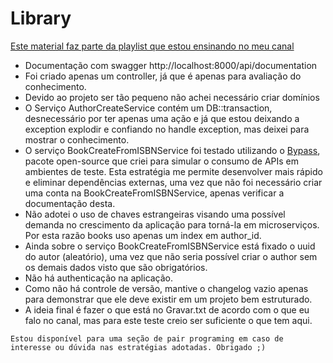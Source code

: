# Library

[Este material faz parte da playlist que estou ensinando no meu canal](https://youtube.com/emtudo)

- Documentação com swagger http://localhost:8000/api/documentation
- Foi criado apenas um controller, já que é apenas para avaliação do conhecimento.
- Devido ao projeto ser tão pequeno não achei necessário criar domínios
- O Serviço AuthorCreateService contém um DB::transaction, desnecessário por ter apenas uma ação e já que estou deixando a exception explodir e confiando no handle exception, mas deixei para mostrar o conhecimento.
- O serviço BookCreateFromISBNService foi testado utilizando o [Bypass](https://github.com/ciareis/bypass), pacote open-source que criei para simular o consumo de APIs em ambientes de teste. Esta estratégia me permite desenvolver mais rápido e eliminar dependências externas, uma vez que não foi necessário criar uma conta na BookCreateFromISBNService, apenas verificar a documentação desta.
- Não adotei o uso de chaves estrangeiras visando uma possível demanda no crescimento da aplicação para torná-la em microserviços. Por esta razão books uso apenas um index em author_id.
- Ainda sobre o serviço BookCreateFromISBNService está fixado o uuid do autor (aleatório), uma vez que não seria possível criar o author sem os demais dados visto que são obrigatórios.
- Não há authenticação na aplicação.
- Como não há controle de versão, mantive o changelog vazio apenas para demonstrar que ele deve existir em um projeto bem estruturado.
- A ideia final é fazer o que está no Gravar.txt de acordo com o que eu falo no canal, mas para este teste creio ser suficiente o que tem aqui.

```Estou disponível para uma seção de pair programing em caso de interesse ou dúvida nas estratégias adotadas. Obrigado ;)```
